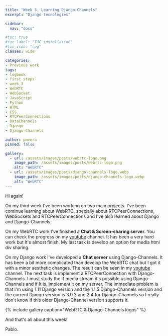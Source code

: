 ```yaml
---
title: "Week 3. Learning Django-Channels"
excerpt: "Django tecnologies"

sidebar:
  nav: "docs"

#toc: true
#toc_label: "TOC installation"
#toc_icon: "cog"
classes: wide

categories:
- Previous work
tags:
- logbook
- first steps
- week 3
- WebRTC
- WebSocket
- JavaScript
- Python
- HTML
- CSS
- RTCPeerConnections
- DataChannels
- Django
- Django-Channels

author: pmvera
pinned: false

gallery:
  - url: /assets/images/posts/webrtc-logo.png
    image_path: /assets/images/posts/webrtc-logo.png
    alt: "WebRTC"
  - url: /assets/images/posts/django-channels-logo.webp
    image_path: /assets/images/posts/django-channels-logo.webp
    alt: "WebRTC"
---
```


Hi again!

On my third week I've been working on two main projects. I've been continue learning about WebRTC, specially about RTCPeerConnections,
WebSockets and RTCPeerConnections and I've also learned about Django and Django-Channels.

On my WebRTC work I've finished a **Chat & Screen-sharing server**. You can check the progress on
my [youtube](https://youtu.be/G1qPhagzY6w) channel.
It has been a very hard work but It's almost finish. My last task is develop an option for media html div sharing.

On my Django work I've developed a **Chat server** using Django-Channels. It has been a bit more complicated
than develop the WebRTC chat but I got it with a minor aesthetic changes. The result can be seen in my [youtube](https://youtu.be/_QMhxT_xjw8) channel. The next task is implement a RTCPeerConnection with Django-Channels.
I must study the if media stream it's possible using Django-Channels and if It is, implement it on my server. The immediate problem
is that I'm using 1.11 Django version and the 1.1.5 Django-Channels version and the current Django
version is 3.0.2 and 2.4 for Django-Channels so I really don't know if this older Django-Channel version supports it.

{% include gallery caption="WebRTC & Django-Channels logos" %}

And that's all about this week!

Pablo.